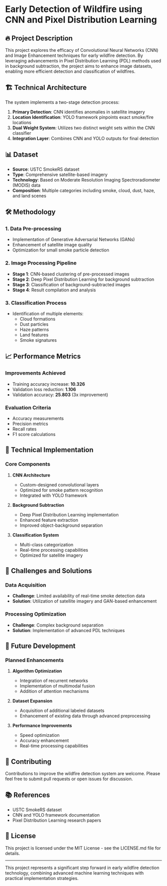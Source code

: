 # Early Detection of Wildfire using CNN and Pixel Distribution Learning

## 🔥 Project Description
This project explores the efficacy of Convolutional Neural Networks (CNN) and Image Enhancement techniques for early wildfire detection. By leveraging advancements in Pixel Distribution Learning (PDL) methods used in background subtraction, the project aims to enhance image datasets, enabling more efficient detection and classification of wildfires.

## 🏗️ Technical Architecture
The system implements a two-stage detection process:
1. **Primary Detection**: CNN identifies anomalies in satellite imagery
2. **Location Identification**: YOLO framework pinpoints exact smoke/fire locations
3. **Dual Weight System**: Utilizes two distinct weight sets within the CNN classifier
4. **Integration Layer**: Combines CNN and YOLO outputs for final detection

## 📊 Dataset
- **Source**: USTC SmokeRS dataset
- **Type**: Comprehensive satellite-based imagery
- **Technology**: Based on Moderate Resolution Imaging Spectroradiometer (MODIS) data
- **Composition**: Multiple categories including smoke, cloud, dust, haze, and land scenes

## 🛠️ Methodology
### 1. Data Pre-processing
- Implementation of Generative Adversarial Networks (GANs)
- Enhancement of satellite image quality
- Optimization for small smoke particle detection

### 2. Image Processing Pipeline
- **Stage 1**: CNN-based clustering of pre-processed images
- **Stage 2**: Deep Pixel Distribution Learning for background subtraction
- **Stage 3**: Classification of background-subtracted images
- **Stage 4**: Result compilation and analysis

### 3. Classification Process
- Identification of multiple elements:
  - Cloud formations
  - Dust particles
  - Haze patterns
  - Land features
  - Smoke signatures

## 📈 Performance Metrics
### Improvements Achieved
- Training accuracy increase: **10.326**
- Validation loss reduction: **1.106**
- Validation accuracy: **25.803** (3x improvement)

### Evaluation Criteria
- Accuracy measurements
- Precision metrics
- Recall rates
- F1 score calculations

## 🔬 Technical Implementation
### Core Components
1. **CNN Architecture**
   - Custom-designed convolutional layers
   - Optimized for smoke pattern recognition
   - Integrated with YOLO framework

2. **Background Subtraction**
   - Deep Pixel Distribution Learning implementation
   - Enhanced feature extraction
   - Improved object-background separation

3. **Classification System**
   - Multi-class categorization
   - Real-time processing capabilities
   - Optimized for satellite imagery

## 🚧 Challenges and Solutions
### Data Acquisition
- **Challenge**: Limited availability of real-time smoke detection data
- **Solution**: Utilization of satellite imagery and GAN-based enhancement

### Processing Optimization
- **Challenge**: Complex background separation
- **Solution**: Implementation of advanced PDL techniques

## 🔮 Future Development
### Planned Enhancements
1. **Algorithm Optimization**
   - Integration of recurrent networks
   - Implementation of multimodal fusion
   - Addition of attention mechanisms

2. **Dataset Expansion**
   - Acquisition of additional labeled datasets
   - Enhancement of existing data through advanced preprocessing

3. **Performance Improvements**
   - Speed optimization
   - Accuracy enhancement
   - Real-time processing capabilities

## 🤝 Contributing
Contributions to improve the wildfire detection system are welcome. Please feel free to submit pull requests or open issues for discussion.

## 📚 References
- USTC SmokeRS dataset
- CNN and YOLO framework documentation
- Pixel Distribution Learning research papers

## 📄 License
This project is licensed under the MIT License - see the LICENSE.md file for details.

---

This project represents a significant step forward in early wildfire detection technology, combining advanced machine learning techniques with practical implementation strategies.
